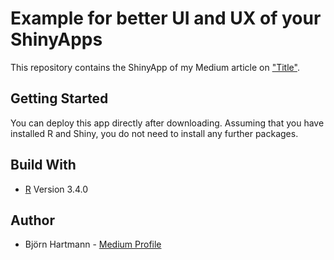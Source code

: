 # Example for better UI and UX of your ShinyApps
This repository contains the ShinyApp of my Medium article on ["Title"](https://medium.freecodecamp.org).

## Getting Started
You can deploy this app directly after downloading. Assuming that you have installed R and Shiny, you do not need to install any further packages.

## Build With
* [R](https://cran.r-project.org) Version 3.4.0

## Author
* Björn Hartmann - [Medium Profile](https://medium.com/@B..Hartmann)